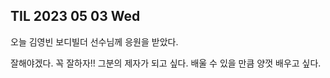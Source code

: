## TIL 2023 05 03 Wed 


오늘 김영빈 보디빌더 선수님께 응원을 받았다.

잘해야겠다. 꼭 잘하자!! 그분의 제자가 되고 싶다. 배울 수 있을 만큼 양껏 배우고 싶다.
